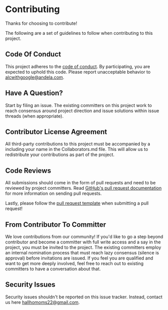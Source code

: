 # Contributing

Thanks for choosing to contribute!

The following are a set of guidelines to follow when contributing to this project.

## Code Of Conduct

This project adheres to the [code of conduct](../CODE_OF_CONDUCT.md). By participating,
you are expected to uphold this code. Please report unacceptable behavior to
[alcwithgoogle@andela.com](mailto:alcwithgoogle@andela.com).

## Have A Question?

Start by filing an issue. The existing committers on this project work to reach
consensus around project direction and issue solutions within issue threads
(when appropriate).

## Contributor License Agreement

All third-party contributions to this project must be accompanied by a including your name in the Collaborators.md file. This will allow us to redistribute your contributions
as part of the project. 

## Code Reviews

All submissions should come in the form of pull requests and need to be reviewed
by project committers. Read [GitHub's pull request documentation](https://help.github.com/articles/about-pull-requests/)
for more information on sending pull requests.

Lastly, please follow the [pull request template](PULL_REQUEST_TEMPLATE.md) when
submitting a pull request!

## From Contributor To Committer

We love contributions from our community! If you'd like to go a step beyond contributor
and become a committer with full write access and a say in the project, you must
be invited to the project. The existing committers employ an internal nomination
process that must reach lazy consensus (silence is approval) before invitations
are issued. If you feel you are qualified and want to get more deeply involved,
feel free to reach out to existing committers to have a conversation about that.

## Security Issues

Security issues shouldn't be reported on this issue tracker. Instead, contact us here [hallhomoms22@gmail.com](hallhomoms22@gmail.com).
